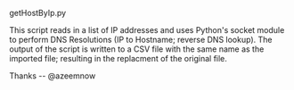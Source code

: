 getHostByIp.py

This script reads in a list of IP addresses and uses Python's socket module to perform DNS Resolutions (IP to Hostname; reverse DNS lookup). The output of the script is written to a CSV file with the same name as the imported file; resulting in the replacment of the original file.

Thanks -- @azeemnow
